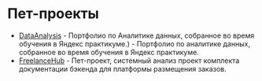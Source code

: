 # Пет-проекты

- [DataAnalysis](https://github.com/eylinkladnitska/petprojects/tree/main/DataAnalysis) - Портфолио по Аналитике данных, собранное во время обучения в Яндекс практикуме.) - Портфолио по аналитике данных, собранное во время обучения в Яндекс практикуме.
- [FreelanceHub](https://github.com/eylinkladnitska/petprojects/tree/main/FreelanceHub) - Пет-проект, системный анализ проект комплекта документации бэкенда для платформы размещения заказов.
